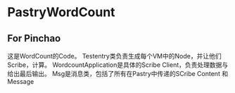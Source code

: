 # PastryWordCount

## For Pinchao

这是WordCount的Code。
Testentry类负责生成每个VM中的Node，并让他们Scribe，计算。
WordcountApplication是具体的Scribe Client，负责处理数据与给出最后输出。
Msg是消息类，包括了所有在Pastry中传递的SCribe Content 和 Message
